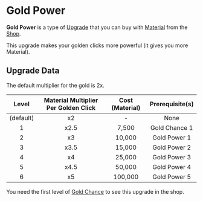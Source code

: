 # Gold Power
**Gold Power** is a type of [Upgrade](/upgrades/) that you can buy with 
[Material](/game/material.md) from the [Shop](/game/shop.md).

This upgrade makes your golden clicks more powerful (it gives you more Material).

## Upgrade Data

The default multiplier for the gold is 2x.

|   Level   | Material Multiplier Per Golden Click | Cost (Material) | Prerequisite(s) |
|:---------:|:------------------------------------:|:---------------:|:---------------:|
| (default) |                  x2                  |        -        |       None      |
|     1     |                 x2.5                 |      7,500      |  Gold Chance 1  |
|     2     |                  x3                  |      10,000     |   Gold Power 1  |
|     3     |                 x3.5                 |      15,000     |   Gold Power 2  |
|     4     |                  x4                  |      25,000     |   Gold Power 3  |
|     5     |                 x4.5                 |      50,000     |   Gold Power 4  |
|     6     |                  x5                  |     100,000     |   Gold Power 5  |

You need the first level of [Gold Chance](/upgrades/gold-chance.md) to see this upgrade 
in the shop.
